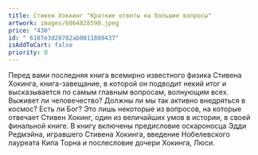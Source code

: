 ```yaml
---
title: Стивен Хоккинг "Краткие ответы на большие вопросы"
artwork: images/6064828590.jpeg
price: "430"
id: " 6187e3d28782ab0011888437"
isAddToCart: false
priority: 0
---
```

Перед вами последняя книга всемирно известного физика Стивена Хокинга, книга-завещание, в которой он подводит некий итог и высказывается по самым главным вопросам, волнующим всех. Выживет ли человечество? Должны ли мы так активно внедряться в космос? Есть ли Бог? Это лишь некоторые из вопросов, на которые отвечает Стивен Хокинг, один из величайших умов в истории, в своей финальной книге. В книгу включены предисловие оскароносца Эдди Редмэйна, игравшего Стивена Хокинга, введение Нобелевского лауреата Кипа Торна и послесловие дочери Хокинга, Люси.